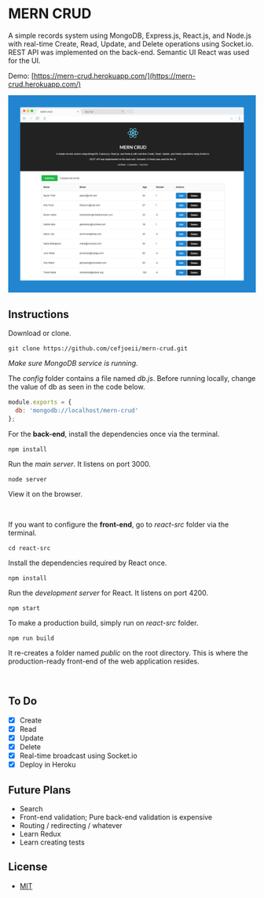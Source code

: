 # MERN CRUD

A simple records system using MongoDB, Express.js, React.js, and Node.js with real-time Create, Read, Update, and Delete operations using Socket.io. REST API was implemented on the back-end. Semantic UI React was used for the UI.

Demo: [https://mern-crud.herokuapp.com/](https://mern-crud.herokuapp.com/)

![MERN CRUD Screenshot](screenshot.png)

## Instructions

Download or clone.
```
git clone https://github.com/cefjoeii/mern-crud.git
```

*Make sure MongoDB service is running.*

The *config* folder contains a file named *db.js*. Before running locally, change the value of db as seen in the code below.
```js
module.exports = {
  db: 'mongodb://localhost/mern-crud'
};
```

For the **back-end**, install the dependencies once via the terminal.
```
npm install
```

Run the *main server*. It listens on port 3000.
```
node server
```
View it on the browser.

<br>

If you want to configure the **front-end**, go to *react-src* folder via the terminal.

```
cd react-src
```

Install the dependencies required by React once.
```
npm install
```

Run the *development server* for React. It listens on port 4200.
```
npm start
```

To make a production build, simply run on *react-src* folder.
```
npm run build
```

It re-creates a folder named *public* on the root directory. This is where the production-ready front-end of the web application resides.

<br>

## To Do

- [x] Create
- [x] Read
- [x] Update
- [x] Delete
- [x] Real-time broadcast using Socket.io
- [x] Deploy in Heroku

## Future Plans

* Search
* Front-end validation; Pure back-end validation is expensive
* Routing / redirecting / whatever
* Learn Redux
* Learn creating tests

## License
* [MIT](LICENSE)
